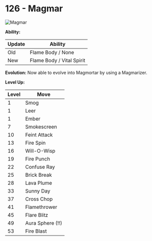 # 126 - Magmar
![][126]

**Ability:**

Update | Ability
---    | ---
Old    | Flame Body / None
New    | Flame Body / Vital Spirit

**Evolution:**
Now able to evolve into Magmortar by using a Magmarizer.

**Level Up:**

Level | Move
---   | ---
  1   | Smog
  1   | Leer
  1   | Ember
  7   | Smokescreen
 10   | Feint Attack
 13   | Fire Spin
 16   | Will-O-Wisp
 19   | Fire Punch
 22   | Confuse Ray
 25   | Brick Break
 28   | Lava Plume
 33   | Sunny Day
 37   | Cross Chop
 41   | Flamethrower
 45   | Flare Blitz
 49   | Aura Sphere (!!)
 53   | Fire Blast



[126]: https://raw.githubusercontent.com/PokeAPI/sprites/master/sprites/pokemon/126.png "Magmar"
